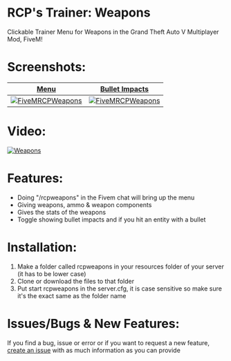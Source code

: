 # RCP's Trainer: Weapons
Clickable Trainer Menu for Weapons in the Grand Theft Auto V Multiplayer Mod, FiveM!

# Screenshots:
<a href="https://www.rcpisawesome.co.uk/dev/FiveMRCPWeapons/1.png" target="_blank">**Menu**</a>|<a href="https://www.rcpisawesome.co.uk/dev/FiveMRCPWeapons/2.png" target="_blank">**Bullet Impacts**</a>
:---:|:---:
<a href="https://www.rcpisawesome.co.uk/dev/FiveMRCPWeapons/1.png" target="_blank"><img alt="FiveMRCPWeapons" src="https://www.rcpisawesome.co.uk/dev/FiveMRCPWeapons/1.png"></a>|<a href="https://www.rcpisawesome.co.uk/dev/FiveMRCPWeapons/2.png" target="_blank"><img alt="FiveMRCPWeapons" src="https://www.rcpisawesome.co.uk/dev/FiveMRCPWeapons/2.png"></a>

# Video:
[![Weapons](https://img.youtube.com/vi/5ycKw7eGDqY/maxresdefault.jpg)](https://www.youtube.com/watch?v=5ycKw7eGDqY)
# Features:
- Doing "/rcpweapons" in the Fivem chat will bring up the menu
- Giving weapons, ammo & weapon components
- Gives the stats of the weapons
- Toggle showing bullet impacts and if you hit an entity with a bullet

# Installation:
1. Make a folder called rcpweapons in your resources folder of your server (it has to be lower case)
2. Clone or download the files to that folder
3. Put start rcpweapons in the server.cfg, it is case sensitive so make sure it's the exact same as the folder name
# Issues/Bugs &amp; New Features:
If you find a bug, issue or error or if you want to request a new feature, [create an issue](https://github.com/RCPisAwesome/FiveMRCPWeapons/issues) with as much information as you can provide
